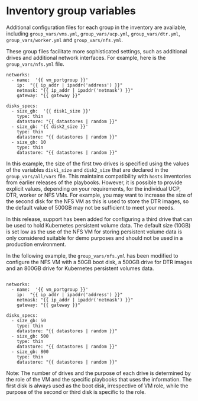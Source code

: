 # Inventory group variables

Additional configuration files for each group in the inventory are available, including `group_vars/vms.yml`, `group_vars/ucp.yml`, `group_vars/dtr.yml`, `group_vars/worker.yml` and `group_vars/nfs.yml`.

These group files facilitate more sophisticated settings, such as additional drives and additional network interfaces. For example, here is the `group_vars/nfs.yml` file.

```
networks:
  - name:  '{{ vm_portgroup }}'
    ip:  "{{ ip_addr | ipaddr('address') }}"
    netmask: "{{ ip_addr | ipaddr('netmask') }}"
    gateway: "{{ gateway }}"
 
disks_specs:
  - size_gb:  '{{ disk1_size }}'
    type: thin
    datastore: "{{ datastores | random }}"
  - size_gb: '{{ disk2_size }}'
    type: thin
    datastore: "{{ datastores | random }}"
  - size_gb: 10
    type: thin
    datastore: "{{ datastores | random }}"
```

In this example, the size of the first two drives is specified using the values of the variables `disk1_size` and `disk2_size` that are declared in the `group_vars/all/vars` file. This maintains compatibility with `hosts` inventories from earlier releases of the playbooks. However, it is possible to provide explicit values, depending on your requirements, for the individual UCP, DTR, worker or NFS VMs. For example, you may want to increase the size of the second disk for the NFS VM as this is used to store the DTR images, so the default value of 500GB may not be sufficient to meet your needs.

In this release, support has been added for configuring a third drive that can be used to hold Kubernetes persistent volume data. The default size (10GB) is set low as the use of the NFS VM for storing persistent volume data is only considered suitable for demo purposes and should not be used in a production environment.

In the following example, the `group_vars/nfs.yml` has been modified to configure the NFS VM with a 50GB boot disk, a 500GB drive for DTR images and an 800GB drive for Kubernetes persistent volumes data.

```

networks:
  - name:  '{{ vm_portgroup }}'
    ip:  "{{ ip_addr | ipaddr('address') }}"
    netmask: "{{ ip_addr | ipaddr('netmask') }}"
    gateway: "{{ gateway }}"
 
disks_specs:
  - size_gb: 50
    type: thin
    datastore: "{{ datastores | random }}"
  - size_gb: 500
    type: thin
    datastore: "{{ datastores | random }}"
  - size_gb: 800
    type: thin
    datastore: "{{ datastores | random }}"
```

Note: The number of drives and the purpose of each drive is determined by the role of the VM and the specific playbooks that uses the information. The first disk is always used as the boot disk, irrespective of VM role, while the purpose of the second or third disk is specific to the role.
